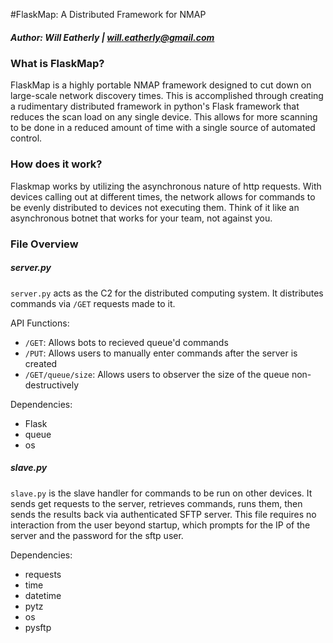 #FlaskMap: A Distributed Framework for NMAP
##### Author: Will Eatherly | will.eatherly@gmail.com

### What is FlaskMap?
FlaskMap is a highly portable NMAP framework designed to cut down on large-scale network discovery times. This is
accomplished through creating a rudimentary distributed framework in python's Flask framework that reduces the scan load 
on any single device. This allows for more scanning to be done in a reduced amount of time with a single source of 
automated control.

### How does it work?

Flaskmap works by utilizing the asynchronous nature of http requests. With devices calling out at different times, the
network allows for commands to be evenly distributed to devices not executing them. Think of it like an asynchronous botnet that works
for your team, not against you.

### File Overview

##### server.py
`server.py` acts as the C2 for the distributed computing system. It distributes commands via `/GET` requests made to it.

API Functions:

- `/GET`: Allows bots to recieved queue'd commands
- `/PUT`: Allows users to manually enter commands after the server is created
- `/GET/queue/size`: Allows users to observer the size of the queue non-destructively

Dependencies: 

- Flask
- queue
- os

##### slave.py
`slave.py` is the slave handler for commands to be run on other devices. It sends get requests to the server, retrieves commands,
runs them, then sends the results back via authenticated SFTP server. This file requires no interaction from the user beyond startup,
which prompts for the IP of the server and the password for the sftp user.

Dependencies: 

- requests
- time
- datetime
- pytz
- os
- pysftp